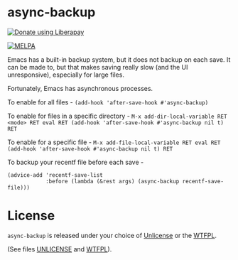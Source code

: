# async-backup
<a href="https://liberapay.com/contrapunctus/donate"><img alt="Donate using Liberapay" src="https://img.shields.io/liberapay/receives/contrapunctus.svg?logo=liberapay"></a>

[![MELPA](https://melpa.org/packages/async-backup-badge.svg)](https://melpa.org/#/async-backup)

Emacs has a built-in backup system, but it does not backup on each
save. It can be made to, but that makes saving really slow (and the
UI unresponsive), especially for large files.

Fortunately, Emacs has asynchronous processes.

To enable for all files -
  `(add-hook 'after-save-hook #'async-backup)`

To enable for files in a specific directory -
  `M-x add-dir-local-variable RET <mode> RET eval RET (add-hook 'after-save-hook #'async-backup nil t) RET`

To enable for a specific file -
  `M-x add-file-local-variable RET eval RET (add-hook 'after-save-hook #'async-backup nil t) RET`

To backup your recentf file before each save -
```elisp
(advice-add 'recentf-save-list
            :before (lambda (&rest args) (async-backup recentf-save-file)))
```

# License
`async-backup` is released under your choice of [Unlicense](https://unlicense.org/) or the [WTFPL](http://www.wtfpl.net/).

(See files [UNLICENSE](UNLICENSE) and [WTFPL](WTFPL)).
